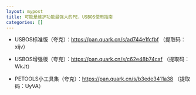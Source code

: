 ```yaml
---
layout: mypost
title: 可能是维护功能最强大的PE，USBOS使用指南
categories: []
---
```


- USBOS标准版（夸克）：<https://pan.quark.cn/s/ad744e1fcfbf> （提取码：xijv）

- USBOS增强版（夸克）：<https://pan.quark.cn/s/c62e48b74caf> （提取码：WkJt）

- PETOOLS小工具集（夸克）：<https://pan.quark.cn/s/b3ede3411a38> （提取码：UyVA）